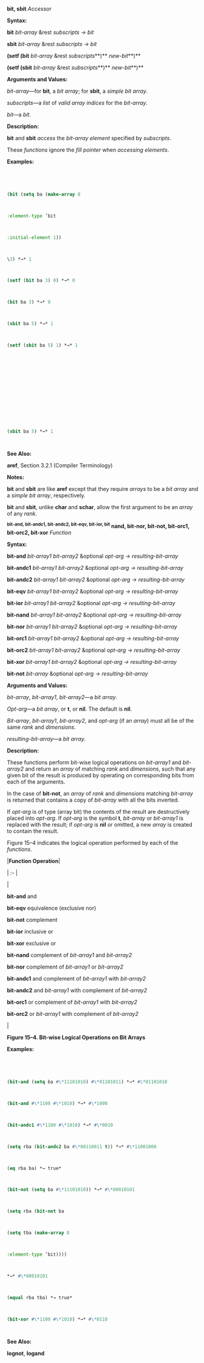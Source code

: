 **bit, sbit** *Accessor* 



**Syntax:** 



**bit** *bit-array* &amp;rest *subscripts → bit* 



**sbit** *bit-array* &amp;rest *subscripts → bit* 



**(setf (bit** *bit-array* &amp;rest *subscripts***)** *new-bit***)** 



**(setf (sbit** *bit-array* &amp;rest *subscripts***)** *new-bit***)** 



**Arguments and Values:** 



*bit-array*—for **bit**, a *bit array*; for **sbit**, a *simple bit array*. 



*subscripts*—a *list* of *valid array indices* for the *bit-array*. 



*bit*—a *bit*. 



**Description:** 



**bit** and **sbit** *access* the *bit-array element* specified by *subscripts*. 



These *functions* ignore the *fill pointer* when *accessing elements*. 



**Examples:**
```lisp
 



(bit (setq ba (make-array 8 



:element-type ’bit 



:initial-element 1)) 



\3) *→* 1 



(setf (bit ba 3) 0) *→* 0 



(bit ba 3) *→* 0 



(sbit ba 5) *→* 1 



(setf (sbit ba 5) 1) *→* 1 







 



 



(sbit ba 5) *→* 1 




```
**See Also:** 



**aref**, Section 3.2.1 (Compiler Terminology) 



**Notes:** 



**bit** and **sbit** are like **aref** except that they require *arrays* to be a *bit array* and a *simple bit array*, respectively. 



**bit** and **sbit**, unlike **char** and **schar**, allow the first argument to be an *array* of any *rank*. 



<b><sup>bit-and, bit-andc1, bit-andc2, bit-eqv, bit-ior, bit</sup> nand, bit-nor, bit-not, bit-orc1, bit-orc2, bit-xor</b> <i>Function</i> 



**Syntax:** 



**bit-and** *bit-array1 bit-array2* &amp;optional *opt-arg → resulting-bit-array* 



**bit-andc1** *bit-array1 bit-array2* &amp;optional *opt-arg → resulting-bit-array* 



**bit-andc2** *bit-array1 bit-array2* &amp;optional *opt-arg → resulting-bit-array* 



**bit-eqv** *bit-array1 bit-array2* &amp;optional *opt-arg → resulting-bit-array* 



**bit-ior** *bit-array1 bit-array2* &amp;optional *opt-arg → resulting-bit-array* 



**bit-nand** *bit-array1 bit-array2* &amp;optional *opt-arg → resulting-bit-array* 



**bit-nor** *bit-array1 bit-array2* &amp;optional *opt-arg → resulting-bit-array* 



**bit-orc1** *bit-array1 bit-array2* &amp;optional *opt-arg → resulting-bit-array* 



**bit-orc2** *bit-array1 bit-array2* &amp;optional *opt-arg → resulting-bit-array* 



**bit-xor** *bit-array1 bit-array2* &amp;optional *opt-arg → resulting-bit-array* 



**bit-not** *bit-array* &amp;optional *opt-arg → resulting-bit-array* 



**Arguments and Values:** 



*bit-array*, *bit-array1*, *bit-array2*—a *bit array*. 



*Opt-arg*—a *bit array*, or **t**, or **nil**. The default is **nil**. 



*Bit-array*, *bit-array1*, *bit-array2*, and *opt-arg* (if an *array*) must all be of the same *rank* and *dimensions*. 



*resulting-bit-array*—a *bit array*. 



**Description:** 



These functions perform bit-wise logical operations on *bit-array1* and *bit-array2* and return an *array* of matching *rank* and *dimensions*, such that any given bit of the result is produced by operating on corresponding bits from each of the arguments. 







 



 



In the case of **bit-not**, an *array* of *rank* and *dimensions* matching *bit-array* is returned that contains a copy of *bit-array* with all the bits inverted. 



If *opt-arg* is of type (array bit) the contents of the result are destructively placed into *opt-arg*. If *opt-arg* is the symbol **t**, *bit-array* or *bit-array1* is replaced with the result; if *opt-arg* is **nil** or omitted, a new *array* is created to contain the result. 



Figure 15–4 indicates the logical operation performed by each of the *functions*. 



|**Function Operation**|

| :- |

|<p>**bit-and** and </p><p>**bit-eqv** equivalence (exclusive nor) </p><p>**bit-not** complement </p><p>**bit-ior** inclusive or </p><p>**bit-xor** exclusive or </p><p>**bit-nand** complement of *bit-array1* and *bit-array2* </p><p>**bit-nor** complement of *bit-array1* or *bit-array2* </p><p>**bit-andc1** and complement of *bit-array1* with *bit-array2* </p><p>**bit-andc2** and *bit-array1* with complement of *bit-array2* </p><p>**bit-orc1** or complement of *bit-array1* with *bit-array2* </p><p>**bit-orc2** or *bit-array1* with complement of *bit-array2*</p>|





**Figure 15–4. Bit-wise Logical Operations on Bit Arrays** 



**Examples:**
```lisp
 



(bit-and (setq ba #\*11101010) #\*01101011) *→* #\*01101010 



(bit-and #\*1100 #\*1010) *→* #\*1000 



(bit-andc1 #\*1100 #\*1010) *→* #\*0010 



(setq rba (bit-andc2 ba #\*00110011 t)) *→* #\*11001000 



(eq rba ba) *→ true* 



(bit-not (setq ba #\*11101010)) *→* #\*00010101 



(setq rba (bit-not ba 



(setq tba (make-array 8 



:element-type ’bit)))) 



*→* #\*00010101 



(equal rba tba) *→ true* 



(bit-xor #\*1100 #\*1010) *→* #\*0110 




```
**See Also:** 



**lognot**, **logand** 







 



 



